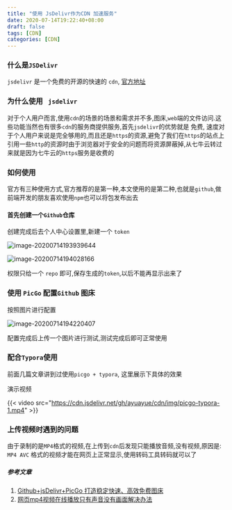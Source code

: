 ```yaml
---
title: "使用 JsDelivr作为CDN 加速服务"
date: 2020-07-14T19:22:40+08:00
draft: false
tags: [CDN]
categories: [CDN]
---
```


### 什么是` JSDelivr ` 

`jsdelivr` 是一个免费的开源的快速的 `cdn`, [官方地址](https://www.jsdelivr.com/)

### 为什么使用 ` jsdelivr`

对于个人用户而言,使用`cdn`的场景的场景和需求并不多,图床,`web`端的文件访问.这些功能当然也有很多`cdn`的服务商提供服务,首先`jsdelivr`的优势就是 免费, 速度对于个人用户来说是完全够用的,而且还是`https`的资源,避免了我们在`https`的站点上引用一些`http`的资源时由于浏览器对于安全的问题而将资源屏蔽掉,从七牛云转过来就是因为七牛云的`https`服务是收费的

### 如何使用

官方有三种使用方式,官方推荐的是第一种,本文使用的是第二种,也就是`github`,做前端开发的朋友喜欢使用`npm`也可以将包发布出去

#### 首先创建一个`Github`仓库

创建完成后去个人中心设置里,新建一个 `token`

![image-20200714193939644](https://cdn.jsdelivr.net/gh/ayuayue/cdn/img/20200714193941.png)

![image-20200714194028166](https://cdn.jsdelivr.net/gh/ayuayue/cdn/img/20200714194030.png)

权限只给一个 `repo` 即可,保存生成的`token`,以后不能再显示出来了

### 使用 `PicGo` 配置`Github` 图床

按照图片进行配置

![image-20200714194220407](https://cdn.jsdelivr.net/gh/ayuayue/cdn/img/20200714194221.png)

配置完成后上传一个图片进行测试,测试完成后即可正常使用

### 配合`Typora`使用 

前面几篇文章讲到过使用`picgo + typora`, 这里展示下具体的效果  


演示视频

{{< video src="https://cdn.jsdelivr.net/gh/ayuayue/cdn/img/picgo-typora-1.mp4" >}}



### 上传视频时遇到的问题

由于录制的是`MP4`格式的视频,在上传到`cdn`后发现只能播放音频,没有视频,原因是: `MP4 AVC` 格式的视频才能在网页上正常显示,使用转码工具转码就可以了

##### 参考文章

1. [Github+jsDelivr+PicGo 打造稳定快速、高效免费图床](https://www.jianshu.com/p/a36e9c64361d)
2. [网页mp4视频在线播放只有声音没有画面解决办法](https://www.yaxi.net/2017-06-16/1455.html)